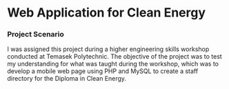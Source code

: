 # Web Application for Clean Energy

### Project Scenario
I was assigned this project during a higher engineering skills workshop conducted at Temasek Polytechnic. The objective of the project was to test my understanding for what was taught during the workshop, which was to develop a mobile web page using PHP and MySQL to create a staff directory for the Diploma in Clean Energy.
